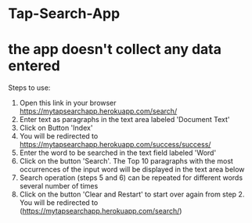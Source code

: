 # Tap-Search-App
# the app doesn't collect any data entered
Steps to use:
1. Open this link in your browser https://mytapsearchapp.herokuapp.com/search/
2. Enter text as paragraphs in the text area labeled 'Document Text'
3. Click on Button 'Index'
4. You will be redirected to https://mytapsearchapp.herokuapp.com/success/success/
5. Enter the word to be searched in the text field labeled 'Word'
6. Click on the button 'Search'. The Top 10 paragraphs with the most occurrences of the input word will be displayed
   in the text area below
7. Search operation (steps 5 and 6) can be repeated for different words several number of times
8. Click on the button 'Clear and Restart' to start over again from step 2. You will be redirected to (https://mytapsearchapp.herokuapp.com/search/)

